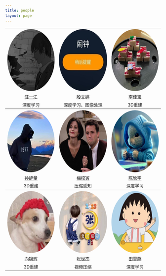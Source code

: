 ```yaml
---
title: people
layout: page
---
```


<table>
        <tr>
            <th style="text-align: center"><img src="/assets/images/people/wyj.JPG" style="border-radius: 50%;"
                                                width="200" height="200"></th>
            <th style="text-align: center"><img src="/assets/images/people/ywt.JPG" style="border-radius: 50%;"
                                                width="200" height="200"></th>
            <th style="text-align: center"><img src="/assets/images/people/ljb.JPG" style="border-radius: 50%;"
                                                width="200" height="200"></th>
        </tr>
        <tr>
            <td style="text-align: center"><a href="https://github.com/linux">汪一江</a></td>
            <td style="text-align: center"><a href="https://github.com/ywt123abc">殷文婷</a></td>
            <td style="text-align: center"><a href="https://github.com/TIMESTICKING">李佳宝</a></td>
        </tr>
        <tr>
            <td style="text-align: center">深度学习</td>
            <td style="text-align: center">深度学习、图像处理</td>
            <td style="text-align: center">3D重建</td>
        </tr>
        <tr>
            <th style="text-align: center"><img src="/assets/images/people/scl.JPG" style="border-radius: 50%;"
                                                width="200" height="200"></th>
            <th style="text-align: center"><img src="/assets/images/people/mxy.JPG" style="border-radius: 50%;"
                                                width="200" height="200"></th>
            <th style="text-align: center"><img src="/assets/images/people/cxy.JPG" style="border-radius: 50%;"
                                                width="200" height="200"></th>
        </tr>
        <tr>
            <td style="text-align: center"><a href="https://github.com/sunciliang">孙辞量</a></td>
            <td style="text-align: center"><a href="https://github.com/meixiaoyinn">梅校寅</a></td>
            <td style="text-align: center"><a href="https://github.com/chenchen772">陈欣宇</a></td>
        </tr>
        <tr>
            <td style="text-align: center">3D重建</td>
            <td style="text-align: center">压缩感知</td>
            <td style="text-align: center">深度学习</td>
        </tr>
        <tr>
            <th style="text-align: center"><img src="/assets/images/people/xjh.JPG" style="border-radius: 50%;"
                                                width="200" height="200"></th>
            <th style="text-align: center"><img src="/assets/images/people/zsj.JPG" style="border-radius: 50%;"
                                                width="200" height="200"></th>
            <th style="text-align: center"><img src="/assets/images/people/txy.JPG" style="border-radius: 50%;"
                                                width="200" height="200"></th>
        </tr>
        <tr>
            <td style="text-align: center"><a href="https://github.com/a656418zz">向锦辉</a></td>
            <td style="text-align: center"><a href="https://github.com/lewis-101">张世杰</a></td>
            <td style="text-align: center"><a href="https://github.com/Txy-study">田雪燕</a></td>
        </tr>
        <tr>
            <td style="text-align: center">3D重建</td>
            <td style="text-align: center">视频压缩</td>
            <td style="text-align: center">深度学习</td>
        </tr>
    </table>
